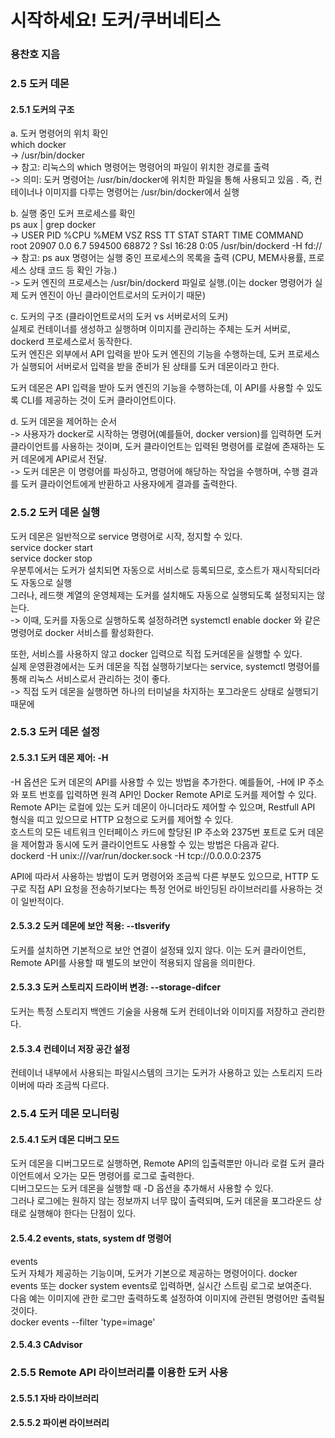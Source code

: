 # 시작하세요! 도커/쿠버네티스  

### 용찬호 지음  

### 2.5 도커 데몬  
#### 2.5.1 도커의 구조  
a. 도커 명령어의 위치 확인  
which docker  
-> /usr/bin/docker  
-> 참고: 리눅스의 which 명령어는 명령어의 파일이 위치한 경로를 출력  
-> 의미: 도커 명령어는 /usr/bin/docker에 위치한 파일을 통해 사용되고 있음 . 즉, 컨테이너나 이미지를 다루는 명령어는 /usr/bin/docker에서 실행  

b. 실행 중인 도커 프로세스를 확인  
ps aux | grep docker  
-> USER  PID    %CPU  %MEM  VSZ     RSS    TT  STAT  START  TIME  COMMAND  
   root  20907  0.0   6.7   594500  68872  ?   Ssl   16:28  0:05  /usr/bin/dockerd -H fd://
-> 참고: ps aux 명령어는 실행 중인 프로세스의 목록을 출력 (CPU, MEM사용률, 프로세스 상태 코드 등 확인 가능.)  
-> 도커 엔진의 프로세스는 /usr/bin/dockerd 파일로 실행.(이는 docker 명령어가 실제 도커 엔진이 아닌 클라이언트로서의 도커이기 때문)  

c. 도커의 구조 (클라이언트로서의 도커 vs 서버로서의 도커)  
실제로 컨테이너를 생성하고 실행하며 이미지를 관리하는 주체는 도커 서버로, dockerd 프로세스로서 동작한다.  
도커 엔진은 외부에서 API 입력을 받아 도커 엔진의 기능을 수행하는데, 도커 프로세스가 실행되어 서버로서 입력을 받을 준비가 된 상태를 도커 데몬이라고 한다.  

도커 데몬은 API 입력을 받아 도커 엔진의 기능을 수행하는데, 이 API를 사용할 수 있도록 CLI를 제공하는 것이 도커 클라이언트이다.  

d. 도커 데몬을 제어하는 순서  
-> 사용자가 docker로 시작하는 명령어(예를들어, docker version)를 입력하면 도커 클라이언트를 사용하는 것이며, 도커 클라이언트는 입력된 명령어를 로컬에 존재하는 도커 데몬에게 API로서 전달.  
-> 도커 데몬은 이 명령어를 파싱하고, 명령어에 해당하는 작업을 수행하며, 수행 결과를 도커 클라이언트에게 반환하고 사용자에게 결과를 출력한다.  



### 2.5.2 도커 데몬 실행  
도커 데몬은 일반적으로 service 명령어로 시작, 정지할 수 있다.  
service docker start  
service docker stop  
우분투에서는 도커가 설치되면 자동으로 서비스로 등록되므로, 호스트가 재시작되더라도 자동으로 실행  
그러나, 레드햇 계열의 운영체제는 도커를 설치해도 자동으로 실행되도록 설정되지는 않는다.  
-> 이때, 도커를 자동으로 실행하도록 설정하려면 systemctl enable docker 와 같은 명령어로 docker 서비스를 활성화한다.  

또한, 서비스를 사용하지 않고 docker 입력으로 직접 도커데몬을 실행할 수 있다.  
실제 운영환경에서는 도커 데몬을 직접 실행하기보다는 service, systemctl 명령어를 통해 리눅스 서비스로서 관리하는 것이 좋다.  
-> 직접 도커 데몬을 실행하면 하나의 터미널을 차지하는 포그라운드 상태로 실행되기 때문에  


### 2.5.3 도커 데몬 설정  
#### 2.5.3.1 도커 데몬 제어: -H  
-H 옵션은 도커 데몬의 API를 사용할 수 있는 방법을 추가한다. 예를들어, -H에 IP 주소와 포트 번호를 입력하면 원격 API인 Docker Remote API로 도커를 제어할 수 있다.  
Remote API는 로컬에 있는 도커 데몬이 아니더라도 제어할 수 있으며, Restfull API 형식을 띠고 있으므로 HTTP 요청으로 도커를 제어할 수 있다.  
호스트의 모든 네트워크 인터페이스 카드에 할당된 IP 주소와 2375번 포트로 도커 데몬을 제어함과 동시에 도커 클라이언트도 사용할 수 있는 방법은 다음과 같다.  
dockerd -H unix:///var/run/docker.sock -H tcp://0.0.0.0:2375  

API에 따라서 사용하는 방법이 도커 명령어와 조금씩 다른 부분도 있으므로, HTTP 도구로 직접 API 요청을 전송하기보다는 특정 언어로 바인딩된 라이브러리를 사용하는 것이 일반적이다.  


#### 2.5.3.2 도커 데몬에 보안 적용: --tlsverify  
도커를 설치하면 기본적으로 보안 연결이 설정돼 있지 않다. 이는 도커 클라이언트, Remote API를 사용할 때 별도의 보안이 적용되지 않음을 의미한다.  


#### 2.5.3.3 도커 스토리지 드라이버 변경: --storage-difcer  
도커는 특정 스토리지 백엔드 기술을 사용해 도커 컨테이너와 이미지를 저장하고 관리한다.  


#### 2.5.3.4 컨테이너 저장 공간 설정  
컨테이너 내부에서 사용되는 파일시스템의 크기는 도커가 사용하고 있는 스토리지 드라이버에 따라 조금씩 다르다.  


### 2.5.4 도커 데몬 모니터링  
#### 2.5.4.1 도커 데몬 디버그 모드  
도커 데몬을 디버그모드로 실행하면, Remote API의 입출력뿐만 아니라 로컬 도커 클라이언트에서 오가는 모든 명령어를 로그로 출력한다.  
디버그모드는 도커 데몬을 실행할 때 -D 옵션을 추가해서 사용할 수 있다.  
그러나 로그에는 원하지 않는 정보까지 너무 많이 출력되며, 도커 데몬을 포그라운드 상태로 실행해야 한다는 단점이 있다.  


#### 2.5.4.2 events, stats, system df 명령어  
events  
도커 자체가 제공하는 기능이며, 도커가 기본으로 제공하는 명령어이다. docker events 또는 docker system events로 입력하면, 실시간 스트림 로그로 보여준다.  
다음 예는 이미지에 관한 로그만 출력하도록 설정하여 이미지에 관련된 명령어만 출력될 것이다.  
docker events --filter 'type=image'  


#### 2.5.4.3 CAdvisor  

### 2.5.5 Remote API 라이브러리를 이용한 도커 사용  

#### 2.5.5.1 자바 라이브러리  

#### 2.5.5.2 파이썬 라이브러리  

